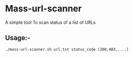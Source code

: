 # Mass-url-scanner
A simple tool To scan status of a list of URLs 

## Usage:-
```
./mass-url-scanner.sh url.txt status_code (200,403,....)
```
